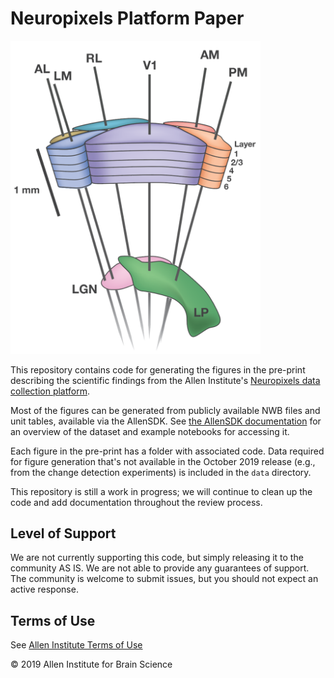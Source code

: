 # Neuropixels Platform Paper

<img src="icon.png" width="400">

This repository contains code for generating the figures in the pre-print describing the scientific findings from the Allen Institute's [Neuropixels data collection platform](https://portal.brain-map.org/explore/circuits/visual-coding-neuropixels).

Most of the figures can be generated from publicly available NWB files and unit tables, available via the AllenSDK. See [the AllenSDK documentation](https://allensdk.readthedocs.io/en/latest/visual_coding_neuropixels.html) for an overview of the dataset and example notebooks for accessing it.

Each figure in the pre-print has a folder with associated code. Data required for figure generation that's not available in the October 2019 release (e.g., from the change detection experiments) is included in the `data` directory.

This repository is still a work in progress; we will continue to clean up the code and add documentation throughout the review process.


## Level of Support

We are not currently supporting this code, but simply releasing it to the community AS IS.  We are not able to provide any guarantees of support. The community is welcome to submit issues, but you should not expect an active response.


## Terms of Use

See [Allen Institute Terms of Use](https://alleninstitute.org/legal/terms-use/)


© 2019 Allen Institute for Brain Science